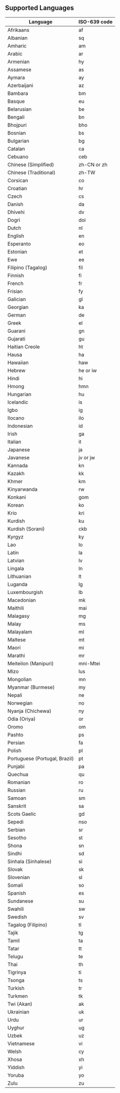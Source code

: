 ## Supported Languages  

| Language            | ISO-639 code |
|---------------------|--------------|
| Afrikaans           | af           |
| Albanian            | sq           |
| Amharic             | am           |
| Arabic              | ar           |
| Armenian            | hy           |
| Assamese            | as           |
| Aymara              | ay           |
| Azerbaijani         | az           |
| Bambara             | bm           |
| Basque              | eu           |
| Belarusian          | be           |
| Bengali             | bn           |
| Bhojpuri            | bho          |
| Bosnian             | bs           |
| Bulgarian           | bg           |
| Catalan             | ca           |
| Cebuano             | ceb          |
| Chinese (Simplified)| zh-CN or zh  |
| Chinese (Traditional)| zh-TW       |
| Corsican            | co           |
| Croatian            | hr           |
| Czech               | cs           |
| Danish              | da           |
| Dhivehi             | dv           |
| Dogri               | doi          |
| Dutch               | nl           |
| English             | en           |
| Esperanto           | eo           |
| Estonian            | et           |
| Ewe                 | ee           |
| Filipino (Tagalog)  | fil          |
| Finnish             | fi           |
| French              | fr           |
| Frisian             | fy           |
| Galician            | gl           |
| Georgian            | ka           |
| German              | de           |
| Greek               | el           |
| Guarani             | gn           |
| Gujarati            | gu           |
| Haitian Creole      | ht           |
| Hausa               | ha           |
| Hawaiian            | haw          |
| Hebrew              | he or iw     |
| Hindi               | hi           |
| Hmong               | hmn          |
| Hungarian           | hu           |
| Icelandic           | is           |
| Igbo                | ig           |
| Ilocano             | ilo          |
| Indonesian          | id           |
| Irish               | ga           |
| Italian             | it           |
| Japanese            | ja           |
| Javanese            | jv or jw     |
| Kannada             | kn           |
| Kazakh              | kk           |
| Khmer               | km           |
| Kinyarwanda         | rw           |
| Konkani             | gom          |
| Korean              | ko           |
| Krio                | kri          |
| Kurdish             | ku           |
| Kurdish (Sorani)    | ckb          |
| Kyrgyz              | ky           |
| Lao                 | lo           |
| Latin               | la           |
| Latvian             | lv           |
| Lingala             | ln           |
| Lithuanian          | lt           |
| Luganda             | lg           |
| Luxembourgish       | lb           |
| Macedonian          | mk           |
| Maithili            | mai          |
| Malagasy            | mg           |
| Malay               | ms           |
| Malayalam           | ml           |
| Maltese             | mt           |
| Maori               | mi           |
| Marathi             | mr           |
| Meiteilon (Manipuri)| mni-Mtei     |
| Mizo                | lus          |
| Mongolian           | mn           |
| Myanmar (Burmese)   | my           |
| Nepali              | ne           |
| Norwegian           | no           |
| Nyanja (Chichewa)   | ny           |
| Odia (Oriya)        | or           |
| Oromo               | om           |
| Pashto              | ps           |
| Persian             | fa           |
| Polish              | pl           |
| Portuguese (Portugal, Brazil)| pt |
| Punjabi             | pa           |
| Quechua             | qu           |
| Romanian            | ro           |
| Russian             | ru           |
| Samoan              | sm           |
| Sanskrit            | sa           |
| Scots Gaelic        | gd           |
| Sepedi              | nso          |
| Serbian             | sr           |
| Sesotho             | st           |
| Shona               | sn           |
| Sindhi              | sd           |
| Sinhala (Sinhalese)| si           |
| Slovak              | sk           |
| Slovenian           | sl           |
| Somali              | so           |
| Spanish             | es           |
| Sundanese           | su           |
| Swahili             | sw           |
| Swedish             | sv           |
| Tagalog (Filipino)  | tl           |
| Tajik               | tg           |
| Tamil               | ta           |
| Tatar               | tt           |
| Telugu              | te           |
| Thai                | th           |
| Tigrinya            | ti           |
| Tsonga              | ts           |
| Turkish             | tr           |
| Turkmen             | tk           |
| Twi (Akan)          | ak           |
| Ukrainian           | uk           |
| Urdu                | ur           |
| Uyghur              | ug           |
| Uzbek               | uz           |
| Vietnamese          | vi           |
| Welsh               | cy           |
| Xhosa               | xh           |
| Yiddish             | yi           |
| Yoruba              | yo           |
| Zulu                | zu           |
